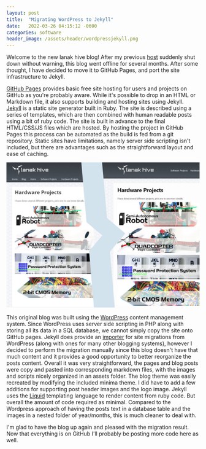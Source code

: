 ```yaml
---
layout: post
title:  "Migrating WordPress to Jekyll"
date:   2022-03-26 04:15:12 -0600
categories: software
header_image: /assets/header/wordpressjekyll.png
---
```

Welcome to the new lanak hive blog! After my previous [host](https://lowendbox.com/blog/no-support-linux-hosting-hacked-shuts-down/) suddenly shut down without warning, this blog went offline for several months. After some thought, I have decided to move it to GitHub Pages, and port the site infrastructure to Jekyll.

[GitHub Pages](https://pages.github.com/) provides basic free site hosting for users and projects on GitHub as you're probably aware. While it's possible to drop in an HTML or Markdown file, it also supports building and hosting sites using Jekyll. [Jekyll](https://jekyllrb.com/) is a static site generator built in Ruby. The site is described using a series of templates, which are then combined with human readable posts using a bit of ruby code. The site is built in advance to the final HTML/CSS/JS files which are hosted. By hosting the project in GitHub Pages this process can be automated as the build is fed from a git repository. Static sites have limitations, namely server side scripting isn't included, but there are advantages such as the straightforward layout and ease of caching.

![Screenshot comparison of blog](/assets/posts/wordpressjekyll1.jpg)

This original blog was built using the [WordPress](https://wordpress.org/) content management system. Since WordPress uses server side scripting in PHP along with storing all its data in a SQL database, we cannot simply copy the site onto GitHub pages. Jekyll does provide an [importer](https://import.jekyllrb.com/docs/wordpress/) for site migrations from WordPress (along with ones for many other blogging systems), however I decided to perform the migration manually since this blog doesn't have that much content and it provides a good opportunity to better reorganize the posts content. Overall it was very straightforward, the pages and blog posts were copy and pasted into corresponding markdown files, with the images and scripts nicely organized in an assets folder. The blog theme was easily recreated by modifying the included minima theme. I did have to add a few additions for supporting post header images and the logo image. Jekyll uses the [Liquid](https://shopify.github.io/liquid/) templating language to render content from ruby code. But overall the amount of code required as minimal. Compared to the Wordpress approach of having the posts text in a database table and the images in a nested folder of year/months, this is much cleaner to deal with.

I'm glad to have the blog up again and pleased with the migration result. Now that everything is on GitHub I'll probably be posting more code here as well.
